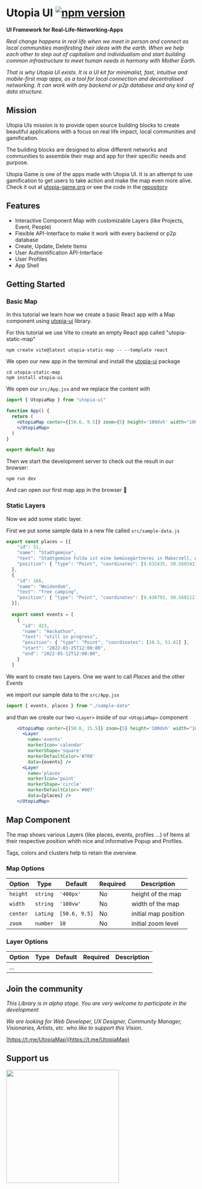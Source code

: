 # Utopia UI [![npm version](https://img.shields.io/npm/v/utopia-ui.svg)](https://www.npmjs.com/package/utopia-ui)
**UI Framework for Real-Life-Networking-Apps**

*Real change happens in real life when we meet in person and connect as local communities manifesting their ideas with the earth. When we help each other to step out of capitalism and individualism and start building common infrastructure to meet human needs in harmony with Mother Earth.*

*That is why Utopia UI exists. It is a UI kit for minimalist, fast, intuitive and mobile-first map apps, as a tool for local connection and decentralised networking. It can work with any backend or p2p database and any kind of data structure.*

## Mission 
Utopia UIs mission is to provide open source building blocks to create beautiful applications with a focus on real life impact, local communities and gamification. 

The building blocks are designed to allow different networks and communities to assemble their map and app for their specific needs and purpose.

Utopia Game is one of the apps made with Utopia UI. It is an attempt to use gamification to get users to take action and make the map even more alive. Check it out at [utopia-game.org](https://utopia-game.org/) or see the code in the [repository](https://github.com/utopia-os/utopia-game)

## Features

* Interactive Component Map with customizable Layers (like Projects, Event, People)
* Flexible API-Interface to make it work with every backend or p2p database
* Create, Update, Delete Items
* User Authentification API-Interface
* User Profiles
* App Shell 

## Getting Started

### Basic Map
In this tutorial we learn how we create a basic React app with a Map component using [utopia-ui](https://github.com/utopia-os/utopia-ui) library.

For this tutorial we use Vite to create an empty React app called "utopia-static-map"

```shell
npm create vite@latest utopia-static-map -- --template react
```

We open our new app in the terminal and install the [utopia-ui](https://github.com/utopia-os/utopia-ui) package

```shell
cd utopia-static-map
npm install utopia-ui
```

We open our `src/App.jsx` and we replace the content with

```jsx
import { UtopiaMap } from "utopia-ui"

function App() {
  return (
    <UtopiaMap center={[50.6, 9.5]} zoom={5} height='100dvh' width="100dvw">
    </UtopiaMap>
  )
}

export default App

```

Then we start the development server to check out the result in our browser:

```shell
npm run dev
```

And can open our first map app in the browser 🙂

### Static Layers

Now we add some static layer.

First we put some sample data in a new file called `src/sample-data.js`

```javascript
export const places = [{
    "id": 51,
    "name": "Stadtgemüse",
    "text": "Stadtgemüse Fulda ist eine Gemüsegärtnerei in Maberzell, die es sich zur Aufgabe gemacht hat, die Stadt und seine Bewohner:innen mit regionalem, frischem und natürlich angebautem Gemüse mittels Gemüsekisten zu versorgen. Es gibt also jede Woche, von Frühjahr bis Herbst, angepasst an die Saison eine Kiste mit schmackhaftem und frischem Gemüse für euch, welche ihr direkt vor Ort abholen könnt. \r\n\r\nhttps://stadtgemuese-fulda.de",
    "position": { "type": "Point", "coordinates": [9.632435, 50.560342] },
  },
  {
    "id": 166,
    "name": "Weidendom",
    "text": "free camping",
    "position": { "type": "Point", "coordinates": [9.438793, 50.560112] },
  }];
  
  export const events = [
    {
      "id": 423,
      "name": "Hackathon",
      "text": "still in progress",
      "position": { "type": "Point", "coordinates": [10.5, 51.62] },
      "start": "2022-03-25T12:00:00",
      "end": "2022-05-12T12:00:00",
    }
  ]
```

We want to create two Layers. One we want to call *Places* and the other *Events*

we import our sample data to the `src/App.jsx`

```jsx
import { events, places } from "./sample-data"
```
and than we create our two `<Layer>` inside of our `<UtopiaMap>` component
```jsx
    <UtopiaMap center={[50.6, 15.5]} zoom={5} height='100dvh' width="100dvw">
      <Layer
        name='events'
        markerIcon='calendar'
        markerShape='square'
        markerDefaultColor='#700'
        data={events} />
      <Layer
        name='places'
        markerIcon='point'
        markerShape='circle'
        markerDefaultColor='#007'
        data={places} />
    </UtopiaMap>

```

## Map Component
The map shows various Layers (like places, events, profiles ...) of Items at their respective position whith nice and informative Popup and Profiles.

Tags, colors and clusters help to retain the overview.


### Map Options

 Option         | Type              | Default      | Required   | Description 
 ---            | ---               | ---          | ---        | ---    
 `height`       | `string`          |`'400px'`     |    No      | height of the map           
 `width`        | `string`          |`'100vw'`     |    No      | width of the map
 `center`       | `LatLng`          |`[50.6, 9.5]` |    No      | initial map position           
 `zoom`         | `number`          |`10`          |    No      | initial zoom level

### Layer Options

 Option         | Type              | Default      | Required   | Description 
 ---            | ---               | ---          | ---        | ---    
|      ...      |                   |              |            |

## Join the community

*This Library is in alpha stage. You are very welcome to participate in the development*

*We are looking for Web Developer, UX Designer, Community Manager, Visionaries, Artists, etc. who like to support this Vision.*

[https://t.me/UtopiaMap](https://t.me/UtopiaMap)

## Support us

<a href="https://opencollective.com/utopia-project">
    <img width="300" src="https://opencollective.com/utopia-project/donate/button@2x.png?color=blue" />
</a>
